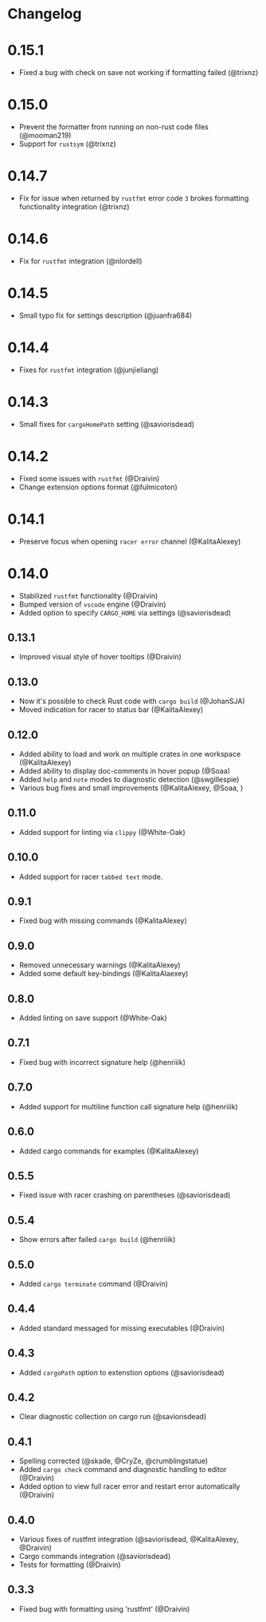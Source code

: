 # Changelog

# 0.15.1
- Fixed a bug with check on save not working if formatting failed (@trixnz)

# 0.15.0
- Prevent the formatter from running on non-rust code files (@mooman219)
- Support for `rustsym` (@trixnz)

# 0.14.7
- Fix for issue when returned by `rustfmt` error code `3` brokes formatting functionality integration (@trixnz)

# 0.14.6
- Fix for `rustfmt` integration (@nlordell)

# 0.14.5
- Small typo fix for settings description (@juanfra684)

# 0.14.4
- Fixes for `rustfmt` integration (@junjieliang)

# 0.14.3
- Small fixes for `cargoHomePath` setting (@saviorisdead)

# 0.14.2
- Fixed some issues with `rustfmt` (@Draivin)
- Change extension options format (@fulmicoton)

# 0.14.1
- Preserve focus when opening `racer error` channel (@KalitaAlexey)

# 0.14.0
- Stabilized `rustfmt` functionality (@Draivin)
- Bumped version of `vscode` engine (@Draivin)
- Added option to specify `CARGO_HOME` via settings (@saviorisdead)

## 0.13.1
- Improved visual style of hover tooltips (@Draivin)

## 0.13.0
- Now it's possible to check Rust code with `cargo build` (@JohanSJA)
- Moved indication for racer to status bar (@KalitaAlexey)

## 0.12.0
- Added ability to load and work on multiple crates in one workspace (@KalitaAlexey)
- Added ability to display doc-comments in hover popup (@Soaa)
- Added `help` and `note` modes to diagnostic detection (@swgillespie)
- Various bug fixes and small improvements (@KalitaAlexey, @Soaa, )

## 0.11.0
- Added support for linting via `clippy` (@White-Oak)

## 0.10.0
- Added support for racer `tabbed text` mode.

## 0.9.1
- Fixed bug with missing commands (@KalitaAlexey)

## 0.9.0
- Removed unnecessary warnings (@KalitaAlexey)
- Added some default key-bindings (@KalitaAlaexey)

## 0.8.0
- Added linting on save support (@White-Oak)

## 0.7.1
- Fixed bug with incorrect signature help (@henriiik)

## 0.7.0
- Added support for multiline function call signature help (@henriiik)

## 0.6.0
- Added cargo commands for examples (@KalitaAlexey)

## 0.5.5
- Fixed issue with racer crashing on parentheses (@saviorisdead)

## 0.5.4
- Show errors after failed `cargo build` (@henriiik)

## 0.5.0
- Added `cargo terminate` command (@Draivin)

## 0.4.4
- Added standard messaged for missing executables (@Draivin)

## 0.4.3
- Added `cargoPath` option to extenstion options (@saviorisdead)

## 0.4.2
- Clear diagnostic collection on cargo run (@saviorisdead)

## 0.4.1
- Spelling corrected (@skade, @CryZe, @crumblingstatue)
- Added `cargo check` command and diagnostic handling to editor (@Draivin)
- Added option to view full racer error and restart error automatically (@Draivin)

## 0.4.0
- Various fixes of rustfmt integration (@saviorisdead, @KalitaAlexey, @Draivin)
- Cargo commands integration (@saviorisdead)
- Tests for formatting (@Draivin)

## 0.3.3
- Fixed bug with formatting using 'rustfmt' (@Draivin)
